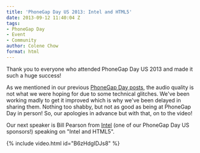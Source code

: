 ```yaml
---
title: 'PhoneGap Day US 2013: Intel and HTML5'
date: 2013-09-12 11:40:04 Z
tags:
- PhoneGap Day
- Event
- Community
author: Colene Chow
format: html
---
```


Thank you to everyone who attended PhoneGap Day US 2013 and made it such a huge success!

As we mentioned in our previous [PhoneGap Day posts](http://phonegap.com/blog/tag/phonegap-day/), the audio quality is not what we were hoping for due to some technical glitches. We've been working madly to get it improved which is why we've been delayed in sharing them. Nothing too shabby, but not as good as being at PhoneGap Day in person! So, our apologies in advance but with that, on to the video!

Our next speaker is Bill Pearson from [Intel](http://intel.com) (one of our PhoneGap Day US sponsors!) speaking on "Intel and HTML5".

{% include video.html id="B6zHdgIDJs8" %}
